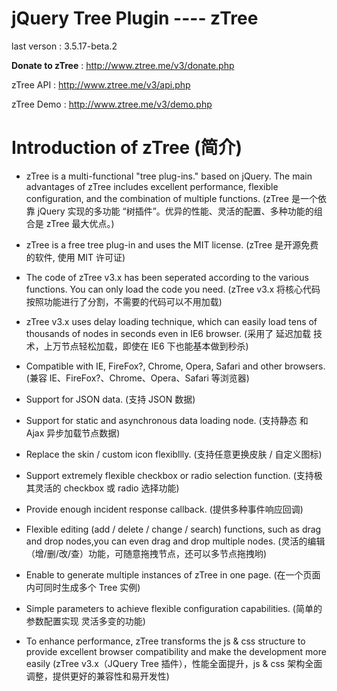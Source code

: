 jQuery Tree Plugin ---- zTree  
============
last verson :  3.5.17-beta.2


**Donate to zTree** : http://www.ztree.me/v3/donate.php


zTree API : http://www.ztree.me/v3/api.php


zTree Demo : http://www.ztree.me/v3/demo.php


Introduction of zTree (简介)
============
* zTree is a multi-functional "tree plug-ins." based on jQuery. The main advantages of zTree includes excellent performance, flexible configuration, and the combination of multiple functions.
(zTree 是一个依靠 jQuery 实现的多功能 “树插件”。优异的性能、灵活的配置、多种功能的组合是 zTree 最大优点。)

* zTree is a free tree plug-in and uses the MIT license. 
(zTree 是开源免费的软件, 使用 MIT 许可证)

* The code of zTree v3.x has been seperated according to the various functions. You can only load the code you need. 
(zTree v3.x 将核心代码按照功能进行了分割，不需要的代码可以不用加载)
* zTree v3.x uses delay loading technique, which can easily load tens of thousands of nodes in seconds even in IE6 browser. 
(采用了 延迟加载 技术，上万节点轻松加载，即使在 IE6 下也能基本做到秒杀)
* Compatible with IE, FireFox?, Chrome, Opera, Safari and other browsers. 
(兼容 IE、FireFox?、Chrome、Opera、Safari 等浏览器)
* Support for JSON data. 
(支持 JSON 数据)
* Support for static and asynchronous data loading node. 
(支持静态 和 Ajax 异步加载节点数据)
* Replace the skin / custom icon flexibllly. 
(支持任意更换皮肤 / 自定义图标)
* Support extremely flexible checkbox or radio selection function. 
(支持极其灵活的 checkbox 或 radio 选择功能)
* Provide enough incident response callback. 
(提供多种事件响应回调)
* Flexible editing (add / delete / change / search) functions, such as drag and drop nodes,you can even drag and drop multiple nodes. 
(灵活的编辑（增/删/改/查）功能，可随意拖拽节点，还可以多节点拖拽哟)
* Enable to generate multiple instances of zTree in one page. 
(在一个页面内可同时生成多个 Tree 实例)
* Simple parameters to achieve flexible configuration capabilities. 
(简单的参数配置实现 灵活多变的功能)
* To enhance performance, zTree transforms the js & css structure to provide excellent browser compatibility and make the development more easily
(zTree v3.x（JQuery Tree 插件），性能全面提升，js & css 架构全面调整，提供更好的兼容性和易开发性)


